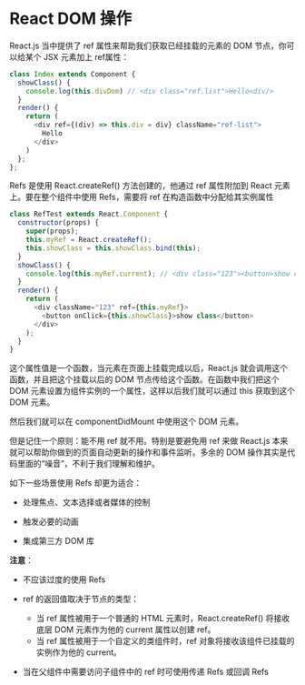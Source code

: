 # React DOM 操作

React.js 当中提供了 ref 属性来帮助我们获取已经挂载的元素的 DOM 节点，你可以给某个 JSX 元素加上 ref属性：

```javascript
class Index extends Component {
  showClass() {
    console.log(this.divDom) // <div class="ref.list">Hello<div/>
  }
  render() {
    return (
      <div ref={(div) => this.div = div} className="ref-list">
        Hello
      </div>
    )
  };
};
```

Refs 是使用 React.createRef() 方法创建的，他通过 ref 属性附加到 React 元素上。要在整个组件中使用 Refs，需要将 ref 在构造函数中分配给其实例属性

```javascript
class RefTest extends React.Component {
  constructor(props) {
    super(props);
    this.myRef = React.createRef();
    this.showClass = this.showClass.bind(this);
  }
  showClass() {
    console.log(this.myRef.current); // <div class="123"><button>show class</button></div>
  }
  render() {
    return (
      <div className="123" ref={this.myRef}>
        <button onClick={this.showClass}>show class</button>
      </div>
    );
  }
}
```

这个属性值是一个函数，当元素在页面上挂载完成以后，React.js 就会调用这个函数，并且把这个挂载以后的 DOM 节点传给这个函数。在函数中我们把这个 DOM 元素设置为组件实例的一个属性，这样以后我们就可以通过 this 获取到这个 DOM 元素。

然后我们就可以在 componentDidMount 中使用这个 DOM 元素。

但是记住一个原则：能不用 ref 就不用。特别是要避免用 ref 来做 React.js 本来就可以帮助你做到的页面自动更新的操作和事件监听。多余的 DOM 操作其实是代码里面的“噪音”，不利于我们理解和维护。

如下一些场景使用 Refs 却更为适合：

- 处理焦点、文本选择或者媒体的控制

- 触发必要的动画

- 集成第三方 DOM 库

**注意**：

- 不应该过度的使用 Refs

- ref 的返回值取决于节点的类型：
  - 当 ref 属性被用于一个普通的 HTML 元素时，React.createRef() 将接收底层 DOM 元素作为他的 current 属性以创建 ref。
  - 当 ref 属性被用于一个自定义的类组件时，ref 对象将接收该组件已挂载的实例作为他的 current。

- 当在父组件中需要访问子组件中的 ref 时可使用传递 Refs 或回调 Refs
